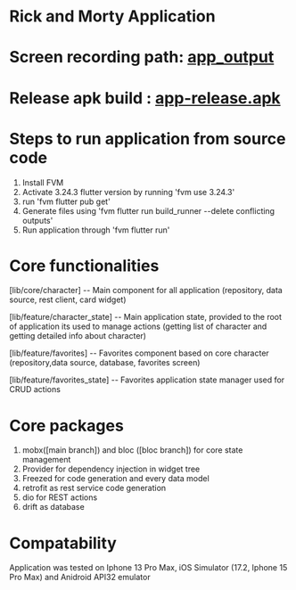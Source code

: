 # Rick and Morty Application

# Screen recording path: [app_output](app_output)
# Release apk build : [app-release.apk](app_output%2Fapp-release.apk)


# Steps to run application from source code

1. Install FVM
2. Activate 3.24.3 flutter version by running 'fvm use 3.24.3'
3. run 'fvm flutter pub get'
4. Generate files using 'fvm flutter run build_runner --delete conflicting outputs'
5. Run application through 'fvm flutter run'

# Core functionalities

[lib/core/character] -- Main component for all application (repository, data source, rest client,
card widget)

[lib/feature/character_state] -- Main application state, provided to the root of application 
its used to manage actions (getting list of character and getting detailed info about character)

[lib/feature/favorites] -- Favorites component based on core character (repository,data source,
database, favorites screen)

[lib/feature/favorites_state] -- Favorites application state manager used for CRUD actions 

# Core packages

1. mobx([main branch]) and bloc ([bloc branch]) for core state management
2. Provider for dependency injection in widget tree
3. Freezed for code generation and every data model
4. retrofit as rest service code generation
5. dio for REST actions
6. drift as database


# Compatability
Application was tested on Iphone 13 Pro Max, iOS Simulator (17.2, Iphone 15 Pro Max) and Anidroid
API32 emulator 
